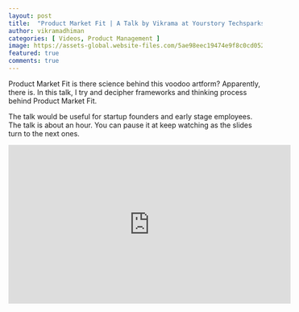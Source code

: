 ```yaml
---
layout: post
title:  "Product Market Fit | A Talk by Vikrama at Yourstory Techsparks 2019"
author: vikramadhiman
categories: [ Videos, Product Management ]
image: https://assets-global.website-files.com/5ae98eec19474e9f8c0cd052/5d8b4523e7740e0efe66c1ec_Techsparks-2019--home-page-image.png
featured: true
comments: true
---
```

Product Market Fit is there science behind this voodoo artform? Apparently, there is. In this talk, I try and decipher frameworks and thinking process behind Product Market Fit. 

The talk would be useful for startup founders and early stage employees. The talk is about an hour. You can pause it at keep watching as the slides turn to the next ones. 

<p align="center">
	<iframe width="560" height="315" src="https://www.youtube.com/embed/G1wzV-gCImc" frameborder="0" allow="accelerometer; autoplay; encrypted-media; gyroscope; picture-in-picture" allowfullscreen></iframe>
</p>